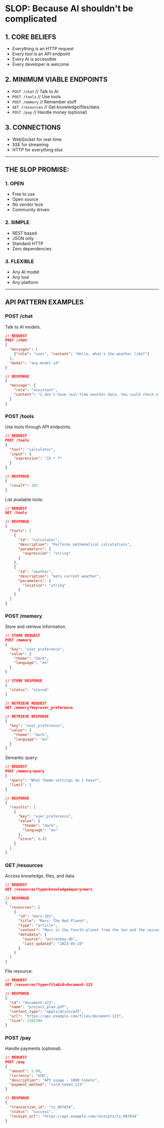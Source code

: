 # SLOP: Because AI shouldn't be complicated

## 1. CORE BELIEFS
- Everything is an HTTP request
- Every tool is an API endpoint
- Every AI is accessible
- Every developer is welcome

## 2. MINIMUM VIABLE ENDPOINTS
- `POST /chat` // Talk to AI
- `POST /tools` // Use tools
- `POST /memory` // Remember stuff
- `GET /resources` // Get knowledge/files/data
- `POST /pay` // Handle money (optional)

## 3. CONNECTIONS
- WebSocket for real-time
- SSE for streaming
- HTTP for everything else

---

## THE SLOP PROMISE:

### 1. OPEN
- Free to use
- Open source
- No vendor lock
- Community driven

### 2. SIMPLE
- REST based
- JSON only
- Standard HTTP
- Zero dependencies

### 3. FLEXIBLE
- Any AI model
- Any tool
- Any platform

---

## API PATTERN EXAMPLES

### POST /chat
Talk to AI models.

```json
// REQUEST
POST /chat
{
  "messages": [
    {"role": "user", "content": "Hello, what's the weather like?"}
  ],
  "model": "any-model-id"
}

// RESPONSE
{
  "message": {
    "role": "assistant", 
    "content": "I don't have real-time weather data. You could check a weather service for current conditions."
  }
}
```

### POST /tools
Use tools through API endpoints.

```json
// REQUEST
POST /tools
{
  "tool": "calculator",
  "input": {
    "expression": "15 * 7"
  }
}

// RESPONSE
{
  "result": 105
}
```

List available tools:
```json
// REQUEST
GET /tools

// RESPONSE
{
  "tools": [
    {
      "id": "calculator",
      "description": "Performs mathematical calculations",
      "parameters": {
        "expression": "string"
      }
    },
    {
      "id": "weather",
      "description": "Gets current weather",
      "parameters": {
        "location": "string"
      }
    }
  ]
}
```

### POST /memory
Store and retrieve information.

```json
// STORE REQUEST
POST /memory
{
  "key": "user_preference",
  "value": {
    "theme": "dark",
    "language": "en"
  }
}

// STORE RESPONSE
{
  "status": "stored"
}

// RETRIEVE REQUEST
GET /memory?key=user_preference

// RETRIEVE RESPONSE
{
  "key": "user_preference",
  "value": {
    "theme": "dark",
    "language": "en"
  }
}
```

Semantic query:
```json
// REQUEST
POST /memory/query
{
  "query": "What theme settings do I have?",
  "limit": 1
}

// RESPONSE
{
  "results": [
    {
      "key": "user_preference",
      "value": {
        "theme": "dark",
        "language": "en"
      },
      "score": 0.92
    }
  ]
}
```

### GET /resources
Access knowledge, files, and data.

```json
// REQUEST
GET /resources?type=knowledge&query=mars

// RESPONSE
{
  "resources": [
    {
      "id": "mars-101",
      "title": "Mars: The Red Planet",
      "type": "article",
      "content": "Mars is the fourth planet from the Sun and the second-smallest planet in the Solar System...",
      "metadata": {
        "source": "astronomy-db",
        "last_updated": "2023-05-10"
      }
    }
  ]
}
```

File resource:
```json
// REQUEST
GET /resources?type=file&id=document-123

// RESPONSE
{
  "id": "document-123",
  "name": "project_plan.pdf",
  "content_type": "application/pdf",
  "url": "https://api.example.com/files/document-123",
  "size": 1502394
}
```

### POST /pay
Handle payments (optional).

```json
// REQUEST
POST /pay
{
  "amount": 5.00,
  "currency": "USD",
  "description": "API usage - 1000 tokens",
  "payment_method": "card_token_123"
}

// RESPONSE
{
  "transaction_id": "tx_987654",
  "status": "success",
  "receipt_url": "https://api.example.com/receipts/tx_987654"
}
``` 
